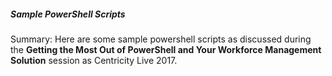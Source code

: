 ##### Sample PowerShell Scripts

Summary:  Here are some sample powershell scripts as discussed during the **Getting the Most Out of PowerShell and Your Workforce Management Solution** session as Centricity Live 2017.